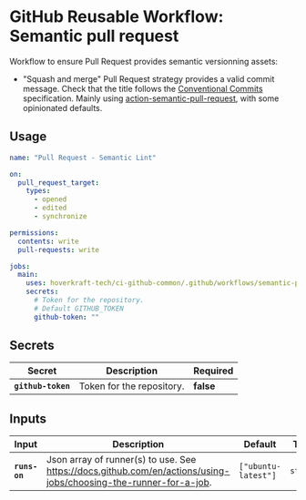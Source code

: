 <!-- start branding -->
<!-- end branding -->
<!-- start title -->

# GitHub Reusable Workflow: Semantic pull request

<!-- end title -->
<!-- start badges -->
<!-- end badges -->
<!-- start description -->

Workflow to ensure Pull Request provides semantic versionning assets:

- "Squash and merge" Pull Request strategy provides a valid commit message.
  Check that the title follows the [Conventional Commits](https://www.conventionalcommits.org/en/v1.0.0/) specification.
  Mainly using [action-semantic-pull-request](https://github.com/amannn/action-semantic-pull-request#installation), with some opinionated defaults.

<!-- end description -->
<!-- start contents -->
<!-- end contents -->

## Usage

<!-- start usage -->

```yaml
name: "Pull Request - Semantic Lint"

on:
  pull_request_target:
    types:
      - opened
      - edited
      - synchronize

permissions:
  contents: write
  pull-requests: write

jobs:
  main:
    uses: hoverkraft-tech/ci-github-common/.github/workflows/semantic-pull-request.yml@0.22.1
    secrets:
      # Token for the repository.
      # Default GITHUB_TOKEN
      github-token: ""
```

<!-- end usage -->

## Secrets

<!-- start secrets -->

| **Secret**                    | **Description**           | **Required** |
| ----------------------------- | ------------------------- | ------------ |
| **<code>github-token</code>** | Token for the repository. | **false**    |

<!-- end secrets -->
<!-- start inputs -->

## Inputs

<!-- start inputs -->

| **Input**                | **Description**                                                                                                    | **Default**                   | **Type** | **Required** |
| ------------------------ | ------------------------------------------------------------------------------------------------------------------ | ----------------------------- | -------- | ------------ |
| **<code>runs-on</code>** | Json array of runner(s) to use. See <https://docs.github.com/en/actions/using-jobs/choosing-the-runner-for-a-job>. | <code>["ubuntu-latest"]<code> | `string` | **false**    |

<!-- end inputs -->

<!-- end inputs -->

<!-- start outputs -->
<!-- end outputs -->
<!-- start [.github/ghadocs/examples/] -->
<!-- end [.github/ghadocs/examples/] -->
